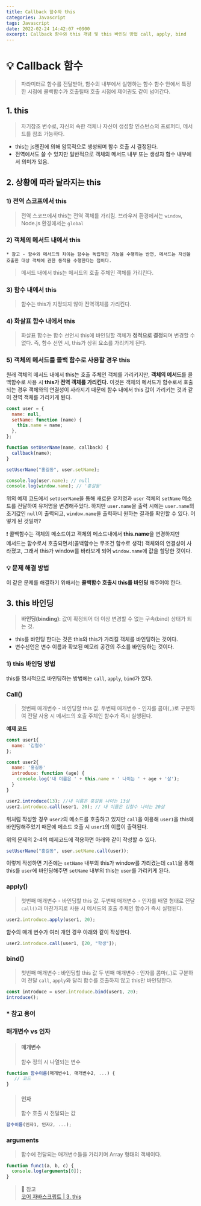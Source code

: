 ```yaml
---
title: Callback 함수와 this
categories: Javascript
tags: Javascript
date: 2022-02-24 14:42:07 +0900
excerpt: Callback 함수와 this 개념 및 this 바인딩 방법 call, apply, bind
---
```


# 💡 Callback 함수

> 파라미터로 함수를 전달받아, 함수의 내부에서 실행하는 함수
> 함수 안에서 특정한 시점에 콜백함수가 호출될때 호출 시점에 제어권도 같이 넘어간다.

## 1. this

> 자기참조 변수로, 자신의 속한 객체나 자신이 생성할 인스턴스의 프로퍼티, 메서드를 참조 가능하다.

- this는 js엔진에 의해 암묵적으로 생성되며 함수 호출 시 결정된다.
- 전역에서도 쓸 수 있지만 일반적으로 객체의 메서드 내부 또는 생성자 함수 내부에서 의미가 있음.

## 2. 상황에 따라 달라지는 this

### 1) 전역 스코프에서 this

> 전역 스코프에서 this는 전역 객체를 가리킴. 브라우저 환경에서는 `window`, Node.js 환경에서는 `global`

### 2) 객체의 메서드 내에서 this

`* 참고 - 함수와 메서드의 차이는 함수는 독립적인 기능을 수행하는 반면, 메서드는 자신을 호출한 대상 객체에 관한 동작을 수행한다는 점이다.`  

> 메서드 내에서 this는 메서드의 호출 주체인 객체를 가리킨다.

### 3) 함수 내에서 this

> 함수는 this가 지정되지 않아 전역객체를 가리킨다.

### 4) 화살표 함수 내에서 this

> 화살표 함수는 함수 선언시 this에 바인딩할 객체가 **정적으로 결정**되며 변경할 수 없다. 즉, 함수 선언 시, this가 상위 요소를 가리키게 된다.

### 5) 객체의 메서드를 콜백 함수로 사용할 경우 this

원래 객체의 메서드 내에서 this는 호출 주체인 객체를 가리키지만, **객체의 메서드**를 콜백함수로 사용 시 **this가 전역 객체를 가리킨다.** 이것은 객체의 메서드가 함수로서 호출되는 경우 객체와의 연결성이 사라지기 때문에 함수 내에서 this 값이 가리키는 것과 같이 전역 객체를 가리키게 된다.  

```js
const user = {
  name: null,
  setName: function (name) {
    this.name = name;
  },
};

function setUserName(name, callback) {
  callback(name);
}

setUserName("홍길동", user.setName);

console.log(user.name); // null
console.log(window.name); // '홍길동'
```

위의 예제 코드에서 `setUserName`을 통해 새로운 유저명과 `user` 객체의 `setName` 메소드를 전달하여 유저명을 변경해주었다. 하지만 `user.name`을 출력 시에는 `user.name`의 초기값인 `null`이 출력되고, `window.name`을 출력하니 원하는 결과를 확인할 수 있다. 어떻게 된 것일까?  

❗️ 콜백함수는 객체의 메소드이고 객체의 메소드내에서 **this.name**을 변경하지만  
메서드는 함수로서 호출되면서(콜백함수는 무조건 함수로 생각) 객체와의 연결성이 사라졌고, 그래서 this가 window를 바라보게 되어 `window.name`에 값을 할당한 것이다.  

### 💡 문제 해결 방법

이 같은 문제를 해결하기 위해서는 **콜백함수 호출시 this를 바인딩** 해주어야 한다.  

## 3. this 바인딩

> **바인딩(binding)**: 값이 확정되어 더 이상 변경할 수 없는 구속(bind) 상태가 되는 것.

- this를 바인딩 한다는 것은 this와 this가 가리킬 객체를 바인딩하는 것이다.
- 변수선언은 변수 이름과 확보된 메모리 공간의 주소를 바인딩하는 것이다.

### 1) this 바인딩 방법

this를 명시적으로 바인딩하는 방법에는 `call`, `apply`, `bind`가 있다.  

### Call()

> 첫번째 매개변수 - 바인딩할 this 값.
> 두번째 매개변수 - 인자를 콤마(`,`)로 구분하여 전달
> 사용 시 메서드의 호출 주체인 함수가 즉시 실행된다.

**예제 코드**  

```js
const user1{
  name: '김철수'
};

const user2{
  name: '홍길동'
  introduce: function (age) {
    console.log('내 이름은 ' + this.name + ' 나이는 ' + age + '살');
  }
}

user2.introduce(13); //내 이름은 홍길동 나이는 13살
user2.introduce.call(user1, 20); // 내 이름은 김철수 나이는 20살
```

위처럼 작성할 경우 `user2`의 메소드를 호출하고 있지만 `call`을 이용해 `user1`을 this에 바인딩해주었기 때문에 메소드 호출 시 `user1`의 이름이 출력된다.  

위의 문제의 2-4의 예제코드에 적용하면 아래와 같이 작성할 수 있다.  

```js
setUserName("홍길동", user.setName.call(user));
```

이렇게 작성하면 기존에는 `setName` 내부의 this가 window를 가리켰는데 `call`을 통해 this를 `user`에 바인딩해주면 `setName` 내부의 this는 `user`를 가리키게 된다.  

### apply()

> 첫번째 매개변수 - 바인딩할 this 값.
> 두번째 매개변수 - 인자를 배열 형태로 전달
> `call()`과 마찬가지로 사용 시 메서드의 호출 주체인 함수가 즉시 실행된다.

```js
user2.introduce.apply(user1, 20);
```

함수의 매개 변수가 여러 개인 경우 아래와 같이 작성한다.  

```js
user2.introduce.call(user1, [20, "학생"]);
```

### bind()

> 첫번째 매개변수 : 바인딩할 this 값
> 두 번째 매개변수 : 인자를 콤마(`,`)로 구분하여 전달
> `call`, `apply`와 달리 함수를 호출하지 않고 this만 바인딩한다.

```js
const introduce = user.introduce.bind(user1, 20);
introduce();
```

### \* 참고 용어

### 매개변수 vs 인자

> #### 매개변수
>  
> 함수 정의 시 나열되는 변수

```js
function 함수이름(매개변수1, 매개변수2, ...) {
   // 코드
}
```

> #### 인자
>  
> 함수 호출 시 전달되는 값

```js
함수이름(인자1, 인자2, ...);
```

### arguments

> 함수에 전달되는 매개변수들을 가리키며 Array 형태의 객체이다.

```js
function func1(a, b, c) {
  console.log(arguments[0]);
}
```

> 📖 참고  
> [코어 자바스크립트 | 3. this](https://intrepidgeeks.com/tutorial/core-javascript-3-this)
